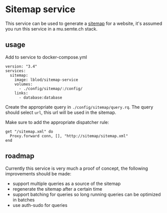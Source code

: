# Sitemap service
This service can be used to generate a [sitemap](http://sitemaps.org) for a website, it's assumed you run this service in a mu.semte.ch stack.

## usage
Add to service to docker-compose.yml

```
version: "3.4"
services:
  sitemap:
    image: lblod/sitemap-service
    volumes: 
      - ./config/sitemap/:/config/
    links:
      - database:database
```

Create the appropriate query in `./config/sitemap/query.rq`. The query should select `url`, this url will be used in the sitemap.

Make sure to add the appropriate dispatcher rule:

```
get "/sitemap.xml" do
  Proxy.forward conn, [], "http://sitemap/sitemap.xml"
end
```


## roadmap
Currently this service is very much a proof of concept, the following improvements should be made:
 - support multiple queries as a source of the sitemap
 - regenerate the sitemap after a certain time
 - support batching for queries so long running queries can be optimized in batches
 - use auth-sudo for queries

